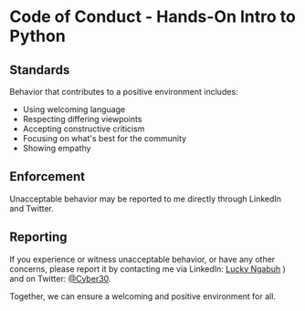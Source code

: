 # Code of Conduct - Hands-On Intro to Python

## Standards

Behavior that contributes to a positive environment includes:

- Using welcoming language
- Respecting differing viewpoints
- Accepting constructive criticism
- Focusing on what's best for the community
- Showing empathy

## Enforcement

Unacceptable behavior may be reported to me directly through LinkedIn and Twitter.

## Reporting

If you experience or witness unacceptable behavior, or have any other concerns, please report it by contacting me via LinkedIn: [Lucky Ngabuh](https://www.linkedin.com/in/cyber30) ) and on Twitter: [@Cyber30](https://twitter.com/cyberthirty30).

Together, we can ensure a welcoming and positive environment for all.
